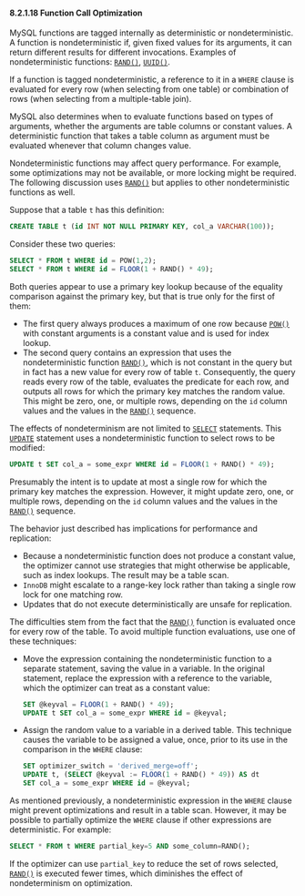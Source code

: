 

#### 8.2.1.18 Function Call Optimization



MySQL functions are tagged internally as deterministic or nondeterministic. A function is nondeterministic if, given fixed values for its arguments, it can return different results for different invocations. Examples of nondeterministic functions: [`RAND()`](https://dev.mysql.com/doc/refman/5.7/en/mathematical-functions.html#function_rand), [`UUID()`](https://dev.mysql.com/doc/refman/5.7/en/miscellaneous-functions.html#function_uuid).

If a function is tagged nondeterministic, a reference to it in a `WHERE` clause is evaluated for every row (when selecting from one table) or combination of rows (when selecting from a multiple-table join).

MySQL also determines when to evaluate functions based on types of arguments, whether the arguments are table columns or constant values. A deterministic function that takes a table column as argument must be evaluated whenever that column changes value.

Nondeterministic functions may affect query performance. For example, some optimizations may not be available, or more locking might be required. The following discussion uses [`RAND()`](https://dev.mysql.com/doc/refman/5.7/en/mathematical-functions.html#function_rand) but applies to other nondeterministic functions as well.

Suppose that a table `t` has this definition:

```sql
CREATE TABLE t (id INT NOT NULL PRIMARY KEY, col_a VARCHAR(100));
```

Consider these two queries:

```sql
SELECT * FROM t WHERE id = POW(1,2);
SELECT * FROM t WHERE id = FLOOR(1 + RAND() * 49);
```

Both queries appear to use a primary key lookup because of the equality comparison against the primary key, but that is true only for the first of them:

- The first query always produces a maximum of one row because [`POW()`](https://dev.mysql.com/doc/refman/5.7/en/mathematical-functions.html#function_pow) with constant arguments is a constant value and is used for index lookup.
- The second query contains an expression that uses the nondeterministic function [`RAND()`](https://dev.mysql.com/doc/refman/5.7/en/mathematical-functions.html#function_rand), which is not constant in the query but in fact has a new value for every row of table `t`. Consequently, the query reads every row of the table, evaluates the predicate for each row, and outputs all rows for which the primary key matches the random value. This might be zero, one, or multiple rows, depending on the `id` column values and the values in the [`RAND()`](https://dev.mysql.com/doc/refman/5.7/en/mathematical-functions.html#function_rand) sequence.

The effects of nondeterminism are not limited to [`SELECT`](https://dev.mysql.com/doc/refman/5.7/en/select.html) statements. This [`UPDATE`](https://dev.mysql.com/doc/refman/5.7/en/update.html) statement uses a nondeterministic function to select rows to be modified:

```sql
UPDATE t SET col_a = some_expr WHERE id = FLOOR(1 + RAND() * 49);
```

Presumably the intent is to update at most a single row for which the primary key matches the expression. However, it might update zero, one, or multiple rows, depending on the `id` column values and the values in the [`RAND()`](https://dev.mysql.com/doc/refman/5.7/en/mathematical-functions.html#function_rand) sequence.

The behavior just described has implications for performance and replication:

- Because a nondeterministic function does not produce a constant value, the optimizer cannot use strategies that might otherwise be applicable, such as index lookups. The result may be a table scan.
- `InnoDB` might escalate to a range-key lock rather than taking a single row lock for one matching row.
- Updates that do not execute deterministically are unsafe for replication.

The difficulties stem from the fact that the [`RAND()`](https://dev.mysql.com/doc/refman/5.7/en/mathematical-functions.html#function_rand) function is evaluated once for every row of the table. To avoid multiple function evaluations, use one of these techniques:

- Move the expression containing the nondeterministic function to a separate statement, saving the value in a variable. In the original statement, replace the expression with a reference to the variable, which the optimizer can treat as a constant value:

  ```sql
  SET @keyval = FLOOR(1 + RAND() * 49);
  UPDATE t SET col_a = some_expr WHERE id = @keyval;
  ```

- Assign the random value to a variable in a derived table. This technique causes the variable to be assigned a value, once, prior to its use in the comparison in the `WHERE` clause:

  ```sql
  SET optimizer_switch = 'derived_merge=off';
  UPDATE t, (SELECT @keyval := FLOOR(1 + RAND() * 49)) AS dt
  SET col_a = some_expr WHERE id = @keyval;
  ```

As mentioned previously, a nondeterministic expression in the `WHERE` clause might prevent optimizations and result in a table scan. However, it may be possible to partially optimize the `WHERE` clause if other expressions are deterministic. For example:

```sql
SELECT * FROM t WHERE partial_key=5 AND some_column=RAND();
```

If the optimizer can use `partial_key` to reduce the set of rows selected, [`RAND()`](https://dev.mysql.com/doc/refman/5.7/en/mathematical-functions.html#function_rand) is executed fewer times, which diminishes the effect of nondeterminism on optimization.
